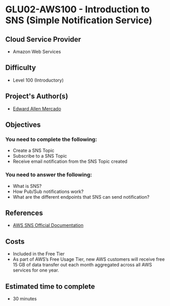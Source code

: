 # GLU02-AWS100 - Introduction to SNS (Simple Notification Service)

## Cloud Service Provider
- Amazon Web Services

## Difficulty
- Level 100 (Introductory)

## Project's Author(s)

- [Edward Allen Mercado](https://twitter.com/edwardmercado_)

## Objectives

### You need to complete the following:

- Create a SNS Topic
- Subscribe to a SNS Topic
- Receive email notification from the SNS Topic created

### You need to answer the following:

- What is SNS?
- How Pub/Sub notifications work?
- What are the different endpoints that SNS can send notification?

## References

- [AWS SNS Official Documentation](https://docs.aws.amazon.com/sns/latest/dg/welcome.html)

## Costs

- Included in the Free Tier
- As part of AWS’s Free Usage Tier, new AWS customers will receive free 15 GB of data transfer out each month aggregated across all AWS services for one year.

## Estimated time to complete

- 30 minutes